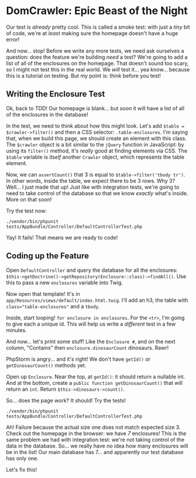 # DomCrawler: Epic Beast of the Night

Our test is *already* pretty cool. This is called a smoke test: with just
a *tiny* bit of code, we're at *least* making sure the homepage doesn't have a
huge error!

And now... stop! Before we write any more tests, we need ask ourselves a question:
does the feature we're building *need* a test? We're going to add a list of all of
the enclosures on the homepage. That doesn't sound too scary, so I might not test
this in the real world. We *will* test it... yea know... because this is a tutorial
on testing. But my point is: think before you test!

## Writing the Enclosure Test

Ok, back to TDD! Our homepage is blank... but *soon* it will have a list of all of
the enclosures in the database!

In the test, we need to think about how this might look. Let's add `$table = $crawler->filter()`
and then a CSS selector: `.table-enclosures`. I'm saying that, when we build this
page, we should create an element with this class. The `$crawler` object is a bit
similar to the `jQuery` function in JavaScript: by using its `filter()` method, it's
*really* good at finding elements via CSS. The `$table` variable is *itself* another
`Crawler` object, which represents the table element.

Now, we can `assertCount()` that 3 is equal to `$table->filter('tbody tr')`. In other
words, inside the table, we expect there to be 3 rows. Why 3? Well... I just made
that up! Just like with integration tests, we're going to need to take control of
the database so that we know *exactly* what's inside. More on that soon!

Try the test now:

```terminal-silent
./vendor/bin/phpunit tests/AppBundle/Controller/DefaultControllerTest.php
```

Yay! It fails! That means we are ready to code!

## Coding up the Feature

Open `DefaultController` and query the database for all the enclosures:
`$this->getDoctrine()->getRepository(Enclosure::class)->findAll()`. Use this to
pass a new `enclosures` variable into Twig.

Now open that template! It's in `app/Resources/views/default/index.html.twig`.
I'll add an h3, the table with `class="table-enclosures"` and a `tbody`.

Inside, start looping! `for enclosure in enclosures`. For the `<tr>`, I'm going
to give each a unique id. This will help us write a *different* test in a few minutes.

And now... let's print some stuff! Like the `Enclosure #`, and on the next column,
"Contains" then `enclosure.dinosaurCount` dinosaurs. Rawr!

PhpStorm is angry... and it's right! We don't have `getId()` or `getDinosaurCount()`
methods yet.

Open up `Enclosure`. Near the top, at `getId()`: it should return a nullable int.
And at the bottom, create a `public function getDinosaurCount()` that will return
an `int`. Return `$this->dinosaurs->count()`.

So... does the page work? It should! Try the tests!

```terminal-silent
./vendor/bin/phpunit tests/AppBundle/Controller/DefaultControllerTest.php
```

Ah! Failure because the actual size one does not match expected size 3. Check out
the homepage in the browser: we have *7* enclosures! This is the same problem we
had with integration test: we're not taking control of the data in the database.
So... we really have *no* idea how many enclosures will be in the list! Our main
database has 7... and apparently our test database has only one.

Let's fix this!
